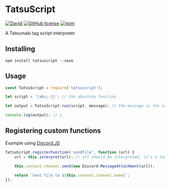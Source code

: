 # TatsuScript

[![David](https://img.shields.io/david/nirewen/tatsuscript.png)](https://david-dm.org/nirewen/tatsuscript) [![GitHub license](https://img.shields.io/badge/license-MIT-blue.png)](https://raw.githubusercontent.com/nirewen/tatsucript/master/LICENSE) [![npm](https://img.shields.io/npm/v/tatsuscript.png)](https://npm.im/tatsuscript)

A Tatsumaki tag script interpreter

## Installing

```
npm install tatsuscript --save
```

## Usage

```js
const TatsuScript = require('tatsuscript');

let script = '{abs;-1}'; // the absolute function

let output = TatsuScript.run(script, message); // the message is the context the command was run in

console.log(output); // 1
```

## Registering custom functions

Example using [Discord.JS](https://discord.js.org)
```js
TatsuScript.registerFunction('sendfile', function (url) {
    url = this.interpret(url); // url should be interpreted, it's a token

    this.context.channel.send(new Discord.MessageAttachment(url));

    return `Sent file to ${this.context.channel.name}`;
});
```
